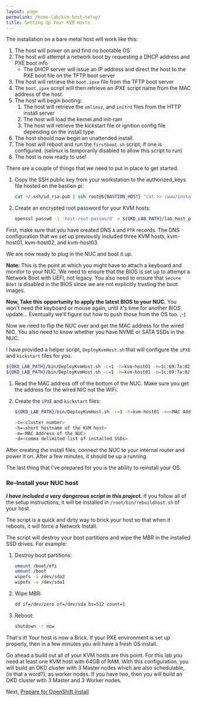 ```yaml
---
layout: page
permalink: /home-lab/kvm-host-setup/
title: Setting Up Your KVM Hosts
---
```


The installation on a bare metal host will work like this:

1. The host will power on and find no bootable OS
1. The host will attempt a network boot by requesting a DHCP address and PXE boot info
   * The DHCP server will issue an IP address and direct the host to the PXE boot file on the TFTP boot server
1. The host will retrieve the `boot.ipxe` file from the TFTP boot server
1. The `boot.ipxe` script will then retrieve an iPXE script name from the MAC address of the host.
1. The host will begin booting:
   1. The host will retrieve the `vmlinuz`, and `initrd` files from the HTTP install server
   1. The host will load the kernel and init-ram
   1. The host will retrieve the kickstart file or ignition config file depending on the install type.
1. The host should now begin an unattended install.
1. The host will reboot and run the `firstboot.sh` script, if one is configured.  (selinux is temporarily disabled to allow this script to run)
1. The host is now ready to use!

There are a couple of things that we need to put in place to get started.

1. Copy the SSH public key from your workstation to the authorized_keys file hosted on the bastion pi:

   ```bash
   cat ~/.ssh/id_rsa.pub | ssh root@${BASTION_HOST} "cat >> /www/install/postinstall/authorized_keys"
   ```

1. Create an encrypted root password for your KVM hosts:

   ```bash
   openssl passwd -1 'host-root-password' > ${OKD_LAB_PATH}/lab_host_pw
   ```


First, make sure that you have created DNS `A` and `PTR` records.  The DNS configuration that we set up previously included three KVM hosts, kvm-host01, kvm-host02, and kvm-host03.

We are now ready to plug in the NUC and boot it up.

__Note:__  This is the point at which you might have to attach a keyboard and monitor to your NUC.  We need to ensure that the BIOS is set up to attempt a Network Boot with UEFI, not legacy.  You also need to ensure that `Secure Boot` is disabled in the BIOS since we are not explicitly trusting the boot images.

__Now, Take this opportunity to apply the latest BIOS to your NUC.__  You won't need the keyboard or mouse again, until it's time for another BIOS update...  Eventually we'll figure out how to push those from the OS too.  ;-)

Now we need to flip the NUC over and get the MAC address for the wired NIC.  You also need to know whether you have NVME or SATA SSDs in the NUC.

I have provided a helper script, `DeployKvmHost.sh` that will configure the `iPXE` and `kickstart` files for you.

   ```bash
   ${OKD_LAB_PATH}/bin/DeployKvmHost.sh -c=1 -h=kvm-host01 -m=1c:69:7a:02:b6:c2 -d=nvme0n1 # Example with 1 NVME SSD
   ${OKD_LAB_PATH}/bin/DeployKvmHost.sh -c=1 -h=kvm-host01 -m=1c:69:7a:02:b6:c2 -d=sda,sdb # Example with 2 SATA SSD
   ```

1. Read the MAC address off of the bottom of the NUC.  Make sure you get the address for the wired NIC not the WiFi.

1. Create the `iPXE` and `kickstart` files:

   ```bash
   ${OKD_LAB_PATH}/bin/DeployKvmHost.sh -c=1 -h=kvm-host01 -m=<MAC Address Here> -d=nvme0n1
   ```

   ```bash
   -c=<cluster number>
   -h=<short hostname of the KVM host>
   -m=<MAC Address of the NUC>
   -d=<comma delimited list of installed SSDs>
   ```

After creating the install files, connect the NUC to your internal router and power it on.  After a few minutes, it should be up a running.

The last thing that I've prepared for you is the ability to reinstall your OS.

### Re-Install your NUC host

__*I have included a very dangerous script in this project.*__  If you follow all of the setup instructions, it will be installed in `/root/bin/rebuildhost.sh` of your host.

The script is a quick and dirty way to brick your host so that when it reboots, it will force a Network Install.

The script will destroy your boot partitions and wipe the MBR in the installed SSD drives.  For example:

1. Destroy boot partitions:

   ```bash
   umount /boot/efi
   umount /boot
   wipefs -a /dev/sda2
   wipefs -a /dev/sda1
   ```

1. Wipe MBR:

   ```bash
   dd if=/dev/zero of=/dev/sda bs=512 count=1
   ```

1. Reboot:

   ```bash
   shutdown -r now
   ```

That's it!  Your host is now a Brick.  If your PXE environment is set up properly, then in a few minutes you will have a fresh OS install.

Go ahead a build out all of your KVM hosts are this point.  For this lab you need at least one KVM host with 64GB of RAM.  With this configuration, you will build an OKD cluster with 3 Master nodes which are also schedulable, (is that a word?), as worker nodes.  If you have two, then you will build an OKD cluster with 3 Master and 3 Worker nodes.

Next, [Prepare for OpenShift Install](/home-lab/prepare-okd-install)

